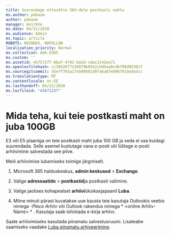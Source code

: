 ```yaml
---
title: Suurendage ettevõtte SKU-dele postkasti mahtu
ms.author: pebaum
author: pebaum
manager: mnirkhe
ms.date: 04/21/2020
ms.audience: Admin
ms.topic: article
ROBOTS: NOINDEX, NOFOLLOW
localization_priority: Normal
ms.collection: Adm_O365
ms.custom: ''
ms.assetid: e57572ff-0ba7-4782-ba5d-cdac3142ea71
ms.openlocfilehash: cc3842bf7226079b8542cb95aa0cdbf00d95361f
ms.sourcegitcommit: 55eff703a17e500681d8fa6a87eb067019ade3cc
ms.translationtype: MT
ms.contentlocale: et-EE
ms.lasthandoff: 04/22/2020
ms.locfileid: "43671237"
---
```

# <a name="what-to-do-if-your-mailbox-size-is-already-100gb"></a>Mida teha, kui teie postkasti maht on juba 100GB

E3 või E5 plaaniga on teie postkasti maht juba 100 GB ja seda ei saa kuidagi suurendada. Selle asemel kustutage vana e-posti või lülitage e-posti arhiivimine salvestada see pilve. 
  
Meili arhiivimise lubamiseks toimige järgmiselt.
  
1. Microsoft 365 halduskeskus, **admin keskused** \> **Exchange**. 
    
2. Valige **adressaatide** \> **postkastid**ja postkasti valimine. 
    
3. Valige jaotises kohapealset **arhiivi**üksikasjapaanil **Luba**. 
    
4. Mõne minuti pärast kuvatakse uue kausta teie kasutaja Outlookis veebis nimega *-Place Arhiiv* või Outlook rakendus nimega * \<online Arhiiv-Name\> * . Kasutaja saab lohistada e-kirja arhiivi. 
    
Saate arhiivimiseks kasutada piiramatu salvestusruumi. Lisateabe saamiseks vaadake [Luba piiramatu arhiveerimine](https://docs.microsoft.com/office365/securitycompliance/enable-unlimited-archiving).
  

